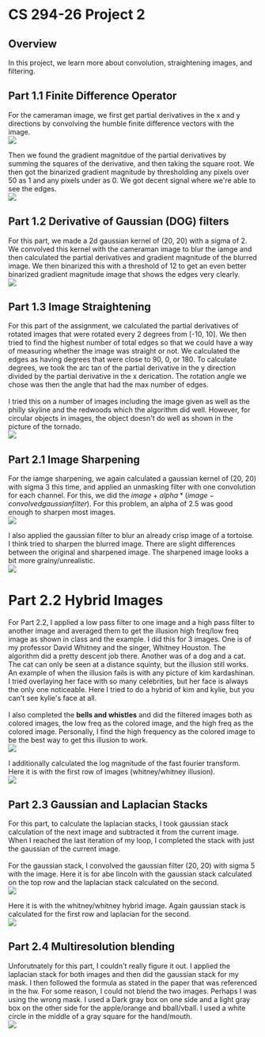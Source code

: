 # CS 294-26 Project 2

## Overview

In this project, we learn more about convolution, straightening images, and filtering.

## Part 1.1 Finite Difference Operator

For the cameraman image, we first get partial derivatives in the x and y directions by convolving the humble finite difference vectors with the image.
<br>
![](https://imgur.com/agFkWhB.png)

Then we found the gradient magnitdue of the partial derivatives by summing the squares of the derivative, and then taking the square root.  We then got the binarized gradient magnitude by thresholding any pixels over 50 as 1 and any pixels under as 0.  We got decent signal where we're able to see the edges.
<br>
![](https://imgur.com/hrQp9TX.png)

## Part 1.2 Derivative of Gaussian (DOG) filters

For this part, we made a 2d gaussian kernel of (20, 20) with a sigma of 2.  We convolved this kernel with the cameraman image to blur the iamge and then calculated the partial derivatives and gradient magnitude of the blurred image.  We then binarized this with a threshold of 12 to get an even better binarized gradient magnitude image that shows the edges very clearly.
<br>
![](https://imgur.com/z70mKT5.png)

## Part 1.3 Image Straightening

For this part of the assignment, we calculated the partial derivatives of rotated images that were rotated every 2 degrees from [-10, 10].  We then tried to find the highest number of total edges so that we could have a way of measuring whether the image was straight or not.  We calculated the edges as having degrees that were close to 90, 0, or 180.  To calculate degrees, we took the arc tan of the partial derivative in the y direction divided by the partial derivative in the x derication.  The rotation angle we chose was then the angle that had the max number of edges. 
<br><br>
I tried this on a number of images including the image given as well as the philly skyline and the redwoods which the algorithm did well.  However, for circular objects in images, the object doesn't do well as shown in the picture of the tornado.
<br>
![](https://imgur.com/Wn1HYXG.png)

## Part 2.1 Image Sharpening

For the iamge sharpening, we again calculated a gaussian kernel of (20, 20) with sigma 3 this time, and applied an unmasking filter with one convolution for each channel.  For this, we did the $image + alpha*(image - convolved gaussian filter)$.  For this problem, an alpha of 2.5 was good enough to sharpen most images.
<br>
![](https://imgur.com/mUdbScl.png)

I also applied the gaussian filter to blur an already crisp image of a tortoise.  I think tried to sharpen the blurred image.  There are slight differences between the original and sharpened image.  The sharpened image looks a bit more grainy/unrealistic.
<br>![](https://imgur.com/teSr8ZS.png)

# Part 2.2 Hybrid Images

For Part 2.2, I applied a low pass filter to one image and a high pass filter to another image and averaged them to get the illusion high freq/low freq image as shown in class and the example.  I did this for 3 images.  One is of my professor David Whitney and the singer, Whitney Houston.  The algorithm did a pretty descent job there.  Another was of a dog and a cat.  The cat can only be seen at a distance squinty, but the illusion still works.  An example of when the illusion fails is with any picture of kim kardashinan.  I tried overlaying her face with so many celebrities, but her face is always the only one noticeable.  Here I tried to do a hybrid of kim and kylie, but you can't see kylie's face at all.
<br><br>
I also completed the **bells and whistles** and did the filtered images both as colored images, the low freq as the colored image, and the high freq as the colored image.  Personally, I find the high frequency as the colored image to be the best way to get this illusion to work.
<br>
![](https://imgur.com/ldxvdVf.png)

I additionally calculated the log magnitude of the  fast fourier transform.  Here it is with the first row of images (whitney/whitney illusion).
<br>
![](https://imgur.com/aDuiCGU.png)

## Part 2.3 Gaussian and Laplacian Stacks

For this part, to calculate the laplacian stacks, I took gaussian stack calculation of the next image and subtracted it from the current image.  When I reached the last iteration of my loop, I completed the stack with just the gaussian of the current image.
<br><br>
For the gaussian stack, I convolved the gaussian filter (20, 20) with sigma 5 with the image. Here it is for abe lincoln with the gaussian stack calculated on the top row and the laplacian stack calculated on the second.
<br>![](https://imgur.com/twG1esC.png)

Here it is with the whitney/whitney hybrid image.  Again gaussian stack is calculated for the first row and laplacian for the second.
<br>![](https://imgur.com/ahjN5kf.png)

## Part 2.4 Multiresolution blending

Unforutnately for this part, I couldn't really figure it out.  I applied the laplacian stack for both images and then did the gaussian stack for my mask.  I then followed the formula as stated in the paper that was referenced in the hw.  For some reason, I could not blend the two images.  Perhaps I was using the wrong mask.  I used a Dark gray box on one side and a light gray box on the other side for the apple/orange and bball/vball.  I used a white circle in the middle of a gray square for the hand/mouth.
<br>![](https://imgur.com/q8M4Vwq.png)


```python

```
